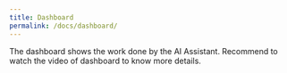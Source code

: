 ```yaml
---
title: Dashboard
permalink: /docs/dashboard/
---
```


The dashboard shows the work done by the AI Assistant. Recommend to watch the video of dashboard to know more details.
